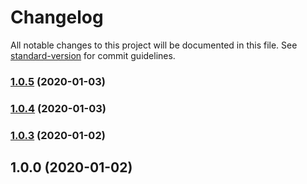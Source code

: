 # Changelog

All notable changes to this project will be documented in this file. See [standard-version](https://github.com/conventional-changelog/standard-version) for commit guidelines.

### [1.0.5](https://github.com/guochengwei/single-spa-vue-pre-loader/compare/v1.0.4...v1.0.5) (2020-01-03)

### [1.0.4](https://github.com/guochengwei/single-spa-vue-pre-loader/compare/v1.0.3...v1.0.4) (2020-01-03)

### [1.0.3](https://github.com/guochengwei/single-spa-vue-pre-loader/compare/v1.0.2...v1.0.3) (2020-01-02)

## 1.0.0 (2020-01-02)
